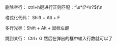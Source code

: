 

删除空行：
  ctrl+h键进行正则匹配：^\s*(?=\r?$)\n

格式化代码： Shift + Alt + F

多行光标：Shift + Alt + 鼠标左键

跳到某行： Ctrl+ G 然后在弹出的框中输入行数就可以了